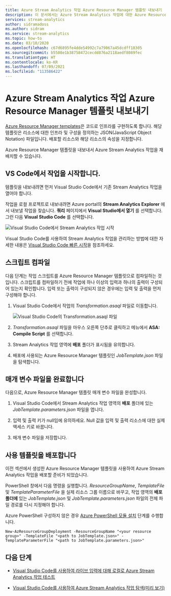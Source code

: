 ```yaml
---
title: Azure Stream Analytics 작업 Azure Resource Manager 템플릿 내보내기
description: 이 문서에서는 Azure Stream Analytics 작업에 대한 Azure Resource Manager 템플릿을 내보내는 방법을 설명합니다.
services: stream-analytics
author: sidramadoss
ms.author: sidram
ms.service: stream-analytics
ms.topic: how-to
ms.date: 03/10/2020
ms.openlocfilehash: c67d6895fe4dde54992c7a79067a45dcdff18305
ms.sourcegitcommit: b5508e1b38758472cecdd876a2118aedf8089fec
ms.translationtype: HT
ms.contentlocale: ko-KR
ms.lasthandoff: 07/09/2021
ms.locfileid: "113586422"
---
```

# <a name="export-an-azure-stream-analytics-job-azure-resource-manager-template"></a>Azure Stream Analytics 작업 Azure Resource Manager 템플릿 내보내기

[Azure Resource Manager templates](../azure-resource-manager/templates/overview.md)은 코드로 인프라를 구현하도록 합니다. 해당 템플릿은 리소스에 대한 인프라 및 구성을 정의하는 JSON(JavaScript Object Notation) 파일입니다. 배포할 리소스와 해당 리소스의 속성을 지정합니다.

Azure Resource Manager 템플릿을 내보내서 Azure Stream Analytics 작업을 재배치할 수 있습니다.

## <a name="open-a-job-in-vs-code"></a>VS Code에서 작업을 시작합니다.

템플릿을 내보내려면 먼저 Visual Studio Code에서 기존 Stream Analytics 작업을 열어야 합니다. 

작업을 로컬 프로젝트로 내보내려면 Azure portal의 **Stream Analytics Explorer** 에서 내보낼 작업을 찾습니다. **쿼리** 페이지에서 **Visual Studio에서 열기** 를 선택합니다. 그런 다음 **Visual Studio Code** 를 선택합니다.

![Visual Studio Code에서 Stream Analytics 작업 시작](./media/resource-manager-export/open-job-vs-code.png)

Visual Studio Code를 사용하여 Stream Analytics 작업을 관리하는 방법에 대한 자세한 내용은 [Visual Studio Code 빠른 시작](quick-create-visual-studio-code.md)을 참조하세요.

## <a name="compile-the-script"></a>스크립트 컴파일 

다음 단계는 작업 스크립트를 Azure Resource Manager 템플릿으로 컴파일하는 것입니다. 스크립트를 컴파일하기 전에 작업에 하나 이상의 입력과 하나의 출력이 구성되어 있는지 확인합니다. 입력 또는 출력이 구성되지 않은 경우에는 입력 및 출력을 먼저 구성해야 합니다.

1. Visual Studio Code에서 작업의 *Transformation.asaql* 파일로 이동합니다.

   ![Visual Studio Code의 Transformation.asaql 파일](./media/resource-manager-export/transformation-asaql.png)

1. *Transformation.asaql* 파일을 마우스 오른쪽 단추로 클릭하고 메뉴에서 **ASA: Compile Script** 를 선택합니다.

1. Stream Analytics 작업 영역에 **배포** 폴더가 표시됨을 유의합니다.

1. 배포에 사용되는 Azure Resource Manager 템플릿인 *JobTemplate.json* 파일을 탐색합니다.

## <a name="complete-the-parameters-file"></a>매개 변수 파일을 완료합니다

다음으로, Azure Resource Manager 템플릿 매개 변수 파일을 완성합니다.

1. Visual Studio Code에서 Stream Analytics 작업 영역의 **배포** 폴더에 있는 *JobTemplate.parameters.json* 파일을 엽니다.

1. 입력 및 출력 키가 null임에 유의하세요. Null 값을 입력 및 출력 리소스에 대한 실제 액세스 키로 바꿉니다.

1. 매개 변수 파일을 저장합니다.

## <a name="deploy-using-templates"></a>사용 템플릿을 배포합니다

이전 섹션에서 생성한 Azure Resource Manager 템플릿을 사용하여 Azure Stream Analytics 작업을 배포할 준비가 되었습니다.

PowerShell 창에서 다음 명령을 실행합니다. *ResourceGroupName*, *TemplateFile* 및 *TemplateParameterFile* 을 실제 리소스 그룹 이름으로 바꾸고, 작업 영역의 **배포 폴더에** 있는 *JobTemplate.json* 및 *JobTemplate.parameters.json* 파일의 전체 파일 경로를 다시 지정해야 합니다.

Azure PowerShell 구성하지 않은 경우 [Azure PowerShell 모듈 설치](/powershell/azure/install-Az-ps) 단계를 수행합니다.

```azurepowershell
New-AzResourceGroupDeployment -ResourceGroupName "<your resource group>" -TemplateFile "<path to JobTemplate.json>" -TemplateParameterFile "<path to JobTemplate.parameters.json>"
```

## <a name="next-steps"></a>다음 단계

* [Visual Studio Code를 사용하여 라이브 입력에 대해 로컬로 Azure Stream Analytics 작업 테스트](visual-studio-code-local-run-live-input.md)

* [Visual Studio Code를 사용하여 Azure Stream Analytics 작업 탐색(미리 보기)](visual-studio-code-explore-jobs.md)
